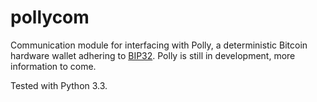 pollycom
========

Communication module for interfacing with Polly, a deterministic Bitcoin hardware wallet adhering to [BIP32]. Polly is still in development, more information to come.

Tested with Python 3.3.


[BIP32]: https://github.com/bitcoin/bips/blob/master/bip-0032.mediawiki
